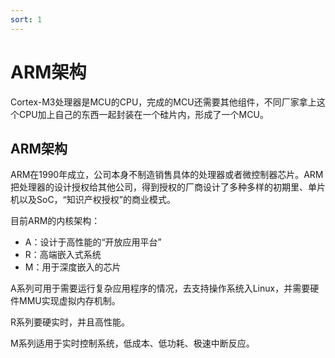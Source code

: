 ```yaml
---
sort: 1
---
```

# ARM架构

Cortex-M3处理器是MCU的CPU，完成的MCU还需要其他组件，不同厂家拿上这个CPU加上自己的东西一起封装在一个硅片内，形成了一个MCU。

## ARM架构

ARM在1990年成立，公司本身不制造销售具体的处理器或者微控制器芯片。ARM把处理器的设计授权给其他公司，得到授权的厂商设计了多种多样的初期里、单片机以及SoC，“知识产权授权”的商业模式。

目前ARM的内核架构：
- A：设计于高性能的“开放应用平台”
- R：高端嵌入式系统
- M：用于深度嵌入的芯片

A系列可用于需要运行复杂应用程序的情况，去支持操作系统入Linux，并需要硬件MMU实现虚拟内存机制。

R系列要硬实时，并且高性能。

M系列适用于实时控制系统，低成本、低功耗、极速中断反应。


